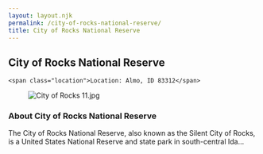 ```yaml
---
layout: layout.njk
permalink: /city-of-rocks-national-reserve/
title: City of Rocks National Reserve
---
```


<article class="attraction-detail container">
  <h2>City of Rocks National Reserve</h2>
  <div class="attraction-meta">
    
    <span class="location">Location: Almo, ID 83312</span>
  </div>
  <figure class="attraction-image">
    <img src="https://upload.wikimedia.org/wikipedia/commons/8/86/City_of_Rocks_11.jpg?v=1743942693847" alt="City of Rocks 11.jpg" loading="lazy">
  </figure>
  <div class="attraction-description">
    <h3>About City of Rocks National Reserve</h3>
    <p>The City of Rocks National Reserve, also known as the Silent City of Rocks, is a United States National Reserve and state park in south-central Ida...</p>
  </div>
  
</article>